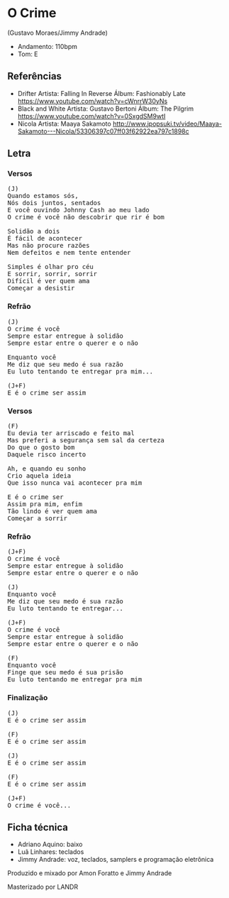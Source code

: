 # O Crime
(Gustavo Moraes/Jimmy Andrade)

* Andamento: 110bpm
* Tom: E

## Referências
* Drifter
  Artista: Falling In Reverse
  Álbum: Fashionably Late
  https://www.youtube.com/watch?v=cWnrrW30yNs
* Black and White
  Artista: Gustavo Bertoni
  Álbum: The Pilgrim
  https://www.youtube.com/watch?v=0SxgdSM9wtI
* Nicola
  Artista: Maaya Sakamoto
  http://www.jpopsuki.tv/video/Maaya-Sakamoto---Nicola/53306397c07ff03f62922ea797c1898c

## Letra

### Versos
<pre>
(J)
Quando estamos sós,
Nós dois juntos, sentados
E você ouvindo Johnny Cash ao meu lado
O crime é você não descobrir que rir é bom

Solidão a dois
É fácil de acontecer
Mas não procure razões
Nem defeitos e nem tente entender

Simples é olhar pro céu
E sorrir, sorrir, sorrir
Difícil é ver quem ama
Começar a desistir
</pre>

### Refrão
<pre>
(J)
O crime é você
Sempre estar entregue à solidão
Sempre estar entre o querer e o não

Enquanto você
Me diz que seu medo é sua razão
Eu luto tentando te entregar pra mim...

(J+F)
E é o crime ser assim
</pre>

### Versos
<pre>
(F)
Eu devia ter arriscado e feito mal
Mas preferi a segurança sem sal da certeza
Do que o gosto bom
Daquele risco incerto

Ah, e quando eu sonho
Crio aquela ideia
Que isso nunca vai acontecer pra mim

E é o crime ser
Assim pra mim, enfim
Tão lindo é ver quem ama
Começar a sorrir
</pre>

### Refrão
<pre>
(J+F)
O crime é você
Sempre estar entregue à solidão
Sempre estar entre o querer e o não

(J)
Enquanto você
Me diz que seu medo é sua razão
Eu luto tentando te entregar...

(J+F)
O crime é você
Sempre estar entregue à solidão
Sempre estar entre o querer e o não

(F)
Enquanto você
Finge que seu medo é sua prisão
Eu luto tentando me entregar pra mim
</pre>

### Finalização
<pre>
(J)
E é o crime ser assim

(F)
E é o crime ser assim

(J)
E é o crime ser assim

(F)
E é o crime ser assim

(J+F)
O crime é você...
</pre>

## Ficha técnica
* Adriano Aquino: baixo
* Luã Linhares: teclados
* Jimmy Andrade: voz, teclados, samplers e programação eletrônica

Produzido e mixado por Amon Foratto e Jimmy Andrade

Masterizado por LANDR
